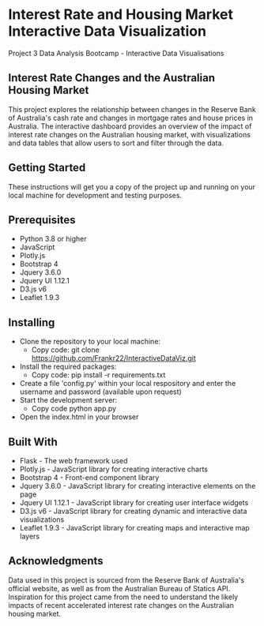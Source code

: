 # Interest Rate and Housing Market Interactive Data Visualization
Project 3 Data Analysis Bootcamp - Interactive Data Visualisations

## Interest Rate Changes and the Australian Housing Market
This project explores the relationship between changes in the Reserve Bank of Australia's cash rate and changes in mortgage rates and house prices in Australia. The interactive dashboard provides an overview of the impact of interest rate changes on the Australian housing market, with visualizations and data tables that allow users to sort and filter through the data.

## Getting Started
These instructions will get you a copy of the project up and running on your local machine for development and testing purposes.

## Prerequisites
- Python 3.8 or higher
- JavaScript
- Plotly.js
- Bootstrap 4
- Jquery 3.6.0
- Jquery UI 1.12.1
- D3.js v6
- Leaflet 1.9.3

## Installing
- Clone the repository to your local machine:
  - Copy code: git clone https://github.com/Frankr22/InteractiveDataViz.git
- Install the required packages:
  - Copy code: pip install -r requirements.txt
- Create a file 'config.py' within your local respository and enter the username and password (available upon request)
- Start the development server:
  - Copy code python app.py
- Open the index.html in your browser

## Built With
- Flask - The web framework used
- Plotly.js - JavaScript library for creating interactive charts
- Bootstrap 4 - Front-end component library
- Jquery 3.6.0 - JavaScript library for creating interactive elements on the page
- Jquery UI 1.12.1 - JavaScript library for creating user interface widgets
- D3.js v6 - JavaScript library for creating dynamic and interactive data visualizations
- Leaflet 1.9.3 - JavaScript library for creating maps and interactive map layers

## Acknowledgments
Data used in this project is sourced from the Reserve Bank of Australia's official website, as well as from the Australian Bureau of Statics API.
Inspiration for this project came from the need to understand the likely impacts of recent accelerated interest rate changes on the Australian housing market.

